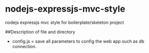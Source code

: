 # nodejs-expressjs-mvc-style
nodejs expressjs mvc style for boilerplate/skeleton project

##Description of file and directory

- config.js     = save all parameters to config the web app such as db connection.
